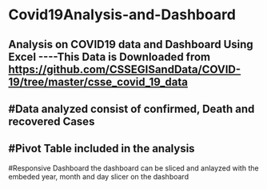 # Covid19Analysis-and-Dashboard
Analysis on COVID19 data and Dashboard Using Excel
----This Data is Downloaded from https://github.com/CSSEGISandData/COVID-19/tree/master/csse_covid_19_data
----
#Data analyzed consist of confirmed, Death and recovered Cases
----
#Pivot Table included in the analysis 
----
#Responsive Dashboard
the dashboard can be sliced and anlayzed with the embeded year, month and day slicer on the dashboard 
